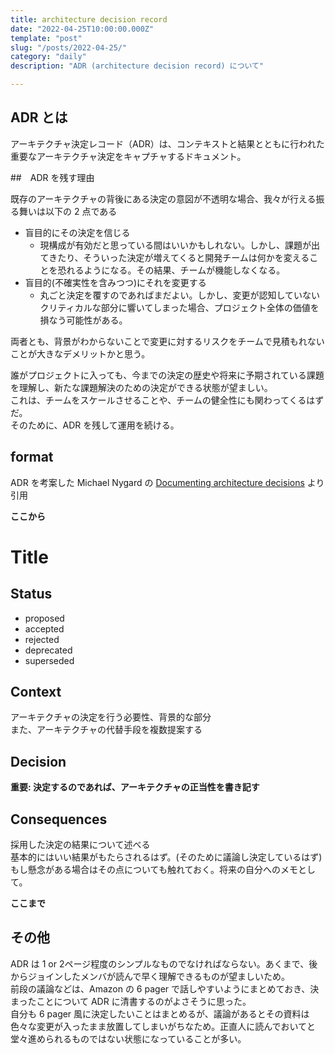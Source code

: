 ```yaml
---
title: architecture decision record
date: "2022-04-25T10:00:00.000Z"
template: "post"
slug: "/posts/2022-04-25/"
category: "daily"
description: "ADR (architecture decision record) について"

---
```


## ADR とは

アーキテクチャ決定レコード（ADR）は、コンテキストと結果とともに行われた重要なアーキテクチャ決定をキャプチャするドキュメント。  

##　ADR を残す理由

既存のアーキテクチャの背後にある決定の意図が不透明な場合、我々が行える振る舞いは以下の 2 点である

- 盲目的にその決定を信じる
  - 現構成が有効だと思っている間はいいかもしれない。しかし、課題が出てきたり、そういった決定が増えてくると開発チームは何かを変えることを恐れるようになる。その結果、チームが機能しなくなる。
- 盲目的(不確実性を含みつつ)にそれを変更する
  - 丸ごと決定を覆すのであればまだよい。しかし、変更が認知していないクリティカルな部分に響いてしまった場合、プロジェクト全体の価値を損なう可能性がある。

両者とも、背景がわからないことで変更に対するリスクをチームで見積もれないことが大きなデメリットかと思う。  

誰がプロジェクトに入っても、今までの決定の歴史や将来に予期されている課題を理解し、新たな課題解決のための決定ができる状態が望ましい。  
これは、チームをスケールさせることや、チームの健全性にも関わってくるはずだ。  
そのために、ADR を残して運用を続ける。  


## format

ADR を考案した Michael Nygard の [Documenting architecture decisions](http://thinkrelevance.com/blog/2011/11/15/documenting-architecture-decisions) より引用

**ここから**

# Title

## Status

- proposed
- accepted
- rejected
- deprecated
- superseded

## Context

アーキテクチャの決定を行う必要性、背景的な部分  
また、アーキテクチャの代替手段を複数提案する

## Decision

**重要: 決定するのであれば、アーキテクチャの正当性を書き記す**

## Consequences

採用した決定の結果について述べる  
基本的にはいい結果がもたらされるはず。(そのために議論し決定しているはず)
もし懸念がある場合はその点についても触れておく。将来の自分へのメモとして。

**ここまで**

## その他

ADR は 1 or 2ページ程度のシンプルなものでなければならない。あくまで、後からジョインしたメンバが読んで早く理解できるものが望ましいため。  
前段の議論などは、Amazon の 6 pager で話しやすいようにまとめておき、決まったことについて ADR に清書するのがよさそうに思った。  
自分も 6 pager 風に決定したいことはまとめるが、議論があるとその資料は色々な変更が入ったまま放置してしまいがちなため。正直人に読んでおいてと堂々進められるものではない状態になっていることが多い。  